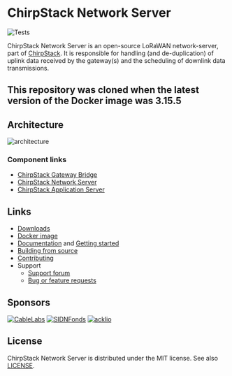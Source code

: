 # ChirpStack Network Server

![Tests](https://github.com/brocaar/chirpstack-network-server/actions/workflows/main.yml/badge.svg?branch=master)

ChirpStack Network Server is an open-source LoRaWAN network-server, part of
[ChirpStack](https://www.chirpstack.io/). It is responsible for
handling (and de-duplication) of uplink data received by the gateway(s)
and the scheduling of downlink data transmissions.

## This repository was cloned when the latest version of the Docker image was 3.15.5

## Architecture

![architecture](https://www.chirpstack.io/static/img/graphs/architecture.dot.png)

### Component links

* [ChirpStack Gateway Bridge](https://www.chirpstack.io/gateway-bridge/)
* [ChirpStack Network Server](https://www.chirpstack.io/network-server/)
* [ChirpStack Application Server](https://www.chirpstack.io/application-server/)

## Links

* [Downloads](https://www.chirpstack.io/network-server/overview/downloads/)
* [Docker image](https://hub.docker.com/r/chirpstack/chirpstack-network-server/)
* [Documentation](https://www.chirpstack.io/network-server/) and
  [Getting started](https://www.chirpstack.io/network-server/getting-started/)
* [Building from source](https://www.chirpstack.io/network-server/community/source/)
* [Contributing](https://www.chirpstack.io/network-server/community/contribute/)
* Support
  * [Support forum](https://forum.chirpstack.io)
  * [Bug or feature requests](https://github.com/brocaar/chirpstack-network-server/issues)

## Sponsors

[![CableLabs](https://www.chirpstack.io/static/img/sponsors/cablelabs.png)](https://www.cablelabs.com/)
[![SIDNFonds](https://www.chirpstack.io/static/img/sponsors/sidn_fonds.png)](https://www.sidnfonds.nl/)
[![acklio](https://www.chirpstack.io/static/img/sponsors/acklio.png)](http://www.ackl.io/)

## License

ChirpStack Network Server is distributed under the MIT license. See also
[LICENSE](https://github.com/brocaar/chirpstack-network-server/blob/master/LICENSE).
